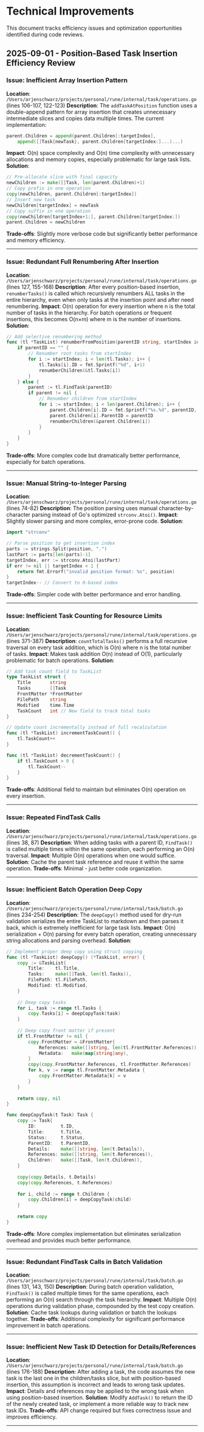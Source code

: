 # Technical Improvements

This document tracks efficiency issues and optimization opportunities identified during code reviews.

## 2025-09-01 - Position-Based Task Insertion Efficiency Review

### Issue: Inefficient Array Insertion Pattern
**Location**: `/Users/arjenschwarz/projects/personal/rune/internal/task/operations.go` (lines 106-107, 122-123)
**Description**: The `addTaskAtPosition` function uses a double-append pattern for array insertion that creates unnecessary intermediate slices and copies data multiple times. The current implementation:
```go
parent.Children = append(parent.Children[:targetIndex],
    append([]Task{newTask}, parent.Children[targetIndex:]...)...)
```
**Impact**: O(n) space complexity and O(n) time complexity with unnecessary allocations and memory copies, especially problematic for large task lists.
**Solution**:
```go
// Pre-allocate slice with final capacity
newChildren := make([]Task, len(parent.Children)+1)
// Copy prefix in one operation
copy(newChildren, parent.Children[:targetIndex])
// Insert new task
newChildren[targetIndex] = newTask
// Copy suffix in one operation  
copy(newChildren[targetIndex+1:], parent.Children[targetIndex:])
parent.Children = newChildren
```
**Trade-offs**: Slightly more verbose code but significantly better performance and memory efficiency.

---

### Issue: Redundant Full Renumbering After Insertion
**Location**: `/Users/arjenschwarz/projects/personal/rune/internal/task/operations.go` (lines 127, 155-168)
**Description**: After every position-based insertion, `renumberTasks()` is called which recursively renumbers ALL tasks in the entire hierarchy, even when only tasks at the insertion point and after need renumbering.
**Impact**: O(n) operation for every insertion where n is the total number of tasks in the hierarchy. For batch operations or frequent insertions, this becomes O(n×m) where m is the number of insertions.
**Solution**:
```go
// Add selective renumbering method
func (tl *TaskList) renumberFromPosition(parentID string, startIndex int) {
    if parentID == "" {
        // Renumber root tasks from startIndex
        for i := startIndex; i < len(tl.Tasks); i++ {
            tl.Tasks[i].ID = fmt.Sprintf("%d", i+1)
            renumberChildren(&tl.Tasks[i])
        }
    } else {
        parent := tl.FindTask(parentID)
        if parent != nil {
            // Renumber children from startIndex
            for i := startIndex; i < len(parent.Children); i++ {
                parent.Children[i].ID = fmt.Sprintf("%s.%d", parentID, i+1)
                parent.Children[i].ParentID = parentID
                renumberChildren(&parent.Children[i])
            }
        }
    }
}
```
**Trade-offs**: More complex code but dramatically better performance, especially for batch operations.

---

### Issue: Manual String-to-Integer Parsing
**Location**: `/Users/arjenschwarz/projects/personal/rune/internal/task/operations.go` (lines 74-82)
**Description**: The position parsing uses manual character-by-character parsing instead of Go's optimized `strconv.Atoi()`.
**Impact**: Slightly slower parsing and more complex, error-prone code.
**Solution**:
```go
import "strconv"

// Parse position to get insertion index
parts := strings.Split(position, ".")
lastPart := parts[len(parts)-1]
targetIndex, err := strconv.Atoi(lastPart)
if err != nil || targetIndex < 1 {
    return fmt.Errorf("invalid position format: %s", position)
}
targetIndex-- // Convert to 0-based index
```
**Trade-offs**: Simpler code with better performance and error handling.

---

### Issue: Inefficient Task Counting for Resource Limits
**Location**: `/Users/arjenschwarz/projects/personal/rune/internal/task/operations.go` (lines 371-387)
**Description**: `countTotalTasks()` performs a full recursive traversal on every task addition, which is O(n) where n is the total number of tasks.
**Impact**: Makes task addition O(n) instead of O(1), particularly problematic for batch operations.
**Solution**:
```go
// Add task count field to TaskList
type TaskList struct {
    Title       string
    Tasks       []Task
    FrontMatter *FrontMatter
    FilePath    string
    Modified    time.Time
    TaskCount   int // New field to track total tasks
}

// Update count incrementally instead of full recalculation
func (tl *TaskList) incrementTaskCount() {
    tl.TaskCount++
}

func (tl *TaskList) decrementTaskCount() {
    if tl.TaskCount > 0 {
        tl.TaskCount--
    }
}
```
**Trade-offs**: Additional field to maintain but eliminates O(n) operation on every insertion.

---

### Issue: Repeated FindTask Calls
**Location**: `/Users/arjenschwarz/projects/personal/rune/internal/task/operations.go` (lines 38, 87)
**Description**: When adding tasks with a parent ID, `FindTask()` is called multiple times within the same operation, each performing an O(n) traversal.
**Impact**: Multiple O(n) operations when one would suffice.
**Solution**: Cache the parent task reference and reuse it within the same operation.
**Trade-offs**: Minimal - just better code organization.

---

### Issue: Inefficient Batch Operation Deep Copy
**Location**: `/Users/arjenschwarz/projects/personal/rune/internal/task/batch.go` (lines 234-254)
**Description**: The `deepCopy()` method used for dry-run validation serializes the entire TaskList to markdown and then parses it back, which is extremely inefficient for large task lists.
**Impact**: O(n) serialization + O(n) parsing for every batch operation, creating unnecessary string allocations and parsing overhead.
**Solution**:
```go
// Implement proper deep copy using struct copying
func (tl *TaskList) deepCopy() (*TaskList, error) {
    copy := &TaskList{
        Title:    tl.Title,
        Tasks:    make([]Task, len(tl.Tasks)),
        FilePath: tl.FilePath,
        Modified: tl.Modified,
    }
    
    // Deep copy tasks
    for i, task := range tl.Tasks {
        copy.Tasks[i] = deepCopyTask(task)
    }
    
    // Deep copy front matter if present
    if tl.FrontMatter != nil {
        copy.FrontMatter = &FrontMatter{
            References: make([]string, len(tl.FrontMatter.References)),
            Metadata:   make(map[string]any),
        }
        copy(copy.FrontMatter.References, tl.FrontMatter.References)
        for k, v := range tl.FrontMatter.Metadata {
            copy.FrontMatter.Metadata[k] = v
        }
    }
    
    return copy, nil
}

func deepCopyTask(t Task) Task {
    copy := Task{
        ID:         t.ID,
        Title:      t.Title,
        Status:     t.Status,
        ParentID:   t.ParentID,
        Details:    make([]string, len(t.Details)),
        References: make([]string, len(t.References)),
        Children:   make([]Task, len(t.Children)),
    }
    
    copy(copy.Details, t.Details)
    copy(copy.References, t.References)
    
    for i, child := range t.Children {
        copy.Children[i] = deepCopyTask(child)
    }
    
    return copy
}
```
**Trade-offs**: More complex implementation but eliminates serialization overhead and provides much better performance.

---

### Issue: Redundant FindTask Calls in Batch Validation
**Location**: `/Users/arjenschwarz/projects/personal/rune/internal/task/batch.go` (lines 131, 143, 150)
**Description**: During batch operation validation, `FindTask()` is called multiple times for the same operations, each performing an O(n) search through the task hierarchy.
**Impact**: Multiple O(n) operations during validation phase, compounded by the test copy creation.
**Solution**: Cache task lookups during validation or batch the lookups together.
**Trade-offs**: Additional complexity for significant performance improvement in batch operations.

---

### Issue: Inefficient New Task ID Detection for Details/References
**Location**: `/Users/arjenschwarz/projects/personal/rune/internal/task/batch.go` (lines 176-188)
**Description**: After adding a task, the code assumes the new task is the last one in the children/tasks slice, but with position-based insertion, this assumption is incorrect and leads to wrong task updates.
**Impact**: Details and references may be applied to the wrong task when using position-based insertion.
**Solution**: Modify `AddTask()` to return the ID of the newly created task, or implement a more reliable way to track new task IDs.
**Trade-offs**: API change required but fixes correctness issue and improves efficiency.

---